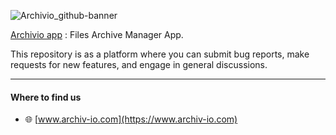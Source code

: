 ![Archivio_github-banner](https://user-images.githubusercontent.com/130581829/233871771-90c0d646-1fe2-4be1-b68b-9ac554e320f6.png)

[Archivio app](https://www.archiv-io.com) : Files Archive Manager App.

This repository is as a platform where you can submit bug reports, make requests for new features, and engage in general discussions.

---

#### Where to find us
- :globe_with_meridians: [www.archiv-io.com](https://www.archiv-io.com)
